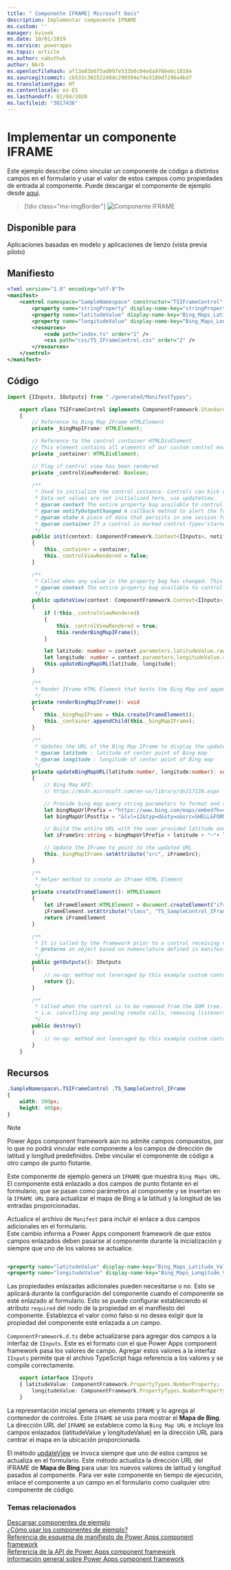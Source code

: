 ```yaml
---
title: " Componente IFRAME| Microsoft Docs"
description: Implementar componente IFRAME
ms.custom: ''
manager: kvivek
ms.date: 10/01/2019
ms.service: powerapps
ms.topic: article
ms.author: nabuthuk
author: Nkrb
ms.openlocfilehash: af13a83b675ad097e532b0c04eda9766e6c1818e
ms.sourcegitcommit: cb533c30252240dc298594e74e3189d7290a4bd7
ms.translationtype: HT
ms.contentlocale: es-ES
ms.lasthandoff: 02/04/2020
ms.locfileid: "3017436"
---
```

# <a name="implementing-a-iframe-component"></a>Implementar un componente IFRAME

Este ejemplo describe cómo vincular un componente de código a distintos campos en el formulario y usar el valor de estos campos como propiedades de entrada al componente. Puede descargar el componente de ejemplo desde [aquí](https://github.com/microsoft/PowerApps-Samples/tree/master/component-framework/TS_IFrameControl).

> [!div class="mx-imgBorder"]
> ![Componente IFRAME](../media/iframe-control.png "Componente IFRAME")

## <a name="available-for"></a>Disponible para 

Aplicaciones basadas en modelo y aplicaciones de lienzo (vista previa piloto) 

## <a name="manifest"></a>Manifiesto

```XML
<?xml version="1.0" encoding="utf-8"?>
<manifest>
    <control namespace="SampleNamespace" constructor="TSIFrameControl" version="1.0.0" display-name-key="TS_IFrameControl_Display_Key" description-key="TS_IFrameControl_Desc_Key" control-type="standard">
        <property name="stringProperty" display-name-key="stringProperty_Display_Key" description-key="stringProperty_Desc_Key" of-type="SingleLine.Text" usage="bound" required="true" />
        <property name="latitudeValue" display-name-key="Bing_Maps_Latitude_Value" description-key="latitude" of-type="FP" usage="bound" required="true" />
        <property name="longitudeValue" display-name-key="Bing_Maps_Longitude_Value" description-key="longitude" of-type="FP" usage="bound" required="true" />
        <resources>
            <code path="index.ts" order="1" />
            <css path="css/TS_IFrameControl.css" order="2" />
        </resources>
    </control>
</manifest>
```

## <a name="code"></a>Código

```TypeScript
import {IInputs, IOutputs} from "./generated/ManifestTypes";

    export class TSIFrameControl implements ComponentFramework.StandardControl<IInputs, IOutputs> 
    {
        // Reference to Bing Map IFrame HTMLElement
        private _bingMapIFrame: HTMLElement;

        // Reference to the control container HTMLDivElement
        // This element contains all elements of our custom control example
        private _container: HTMLDivElement;

        // Flag if control view has been rendered
        private _controlViewRendered: Boolean;
        
        /**
         * Used to initialize the control instance. Controls can kick off remote server calls and other initialization actions here.
         * Data-set values are not initialized here, use updateView.
         * @param context The entire property bag available to control via Context Object; It contains values as set up by the customizer mapped to property names defined in the manifest, as well as utility functions.
         * @param notifyOutputChanged A callback method to alert the framework that the control has new outputs ready to be retrieved asynchronously.
         * @param state A piece of data that persists in one session for a single user. Can be set at any point in a controls life cycle by calling 'setControlState' in the Mode interface.
         * @param container If a control is marked control-type='starndard', it will receive an empty div element within which it can render its content.
         */
        public init(context: ComponentFramework.Context<IInputs>, notifyOutputChanged: () => void, state: ComponentFramework.Dictionary, container:HTMLDivElement)
        {
            this._container = container;
            this._controlViewRendered = false;
        }

        /**
         * Called when any value in the property bag has changed. This includes field values, data-sets, global values such as container height and width, offline status, control metadata values such as label, visible, etc.
         * @param context The entire property bag available to control via Context Object; It contains values as set up by the customizer mapped to names defined in the manifest, as well as utility functions
         */
        public updateView(context: ComponentFramework.Context<IInputs>)
        {
            if (!this._controlViewRendered)
            {
                this._controlViewRendered = true;
                this.renderBingMapIFrame();
            }

            let latitude: number = context.parameters.latitudeValue.raw!;
            let longitude: number = context.parameters.longitudeValue.raw!;
            this.updateBingMapURL(latitude, longitude);
        }

        /** 
         * Render IFrame HTML Element that hosts the Bing Map and appends the IFrame to the control container 
         */
        private renderBingMapIFrame(): void
        {
            this._bingMapIFrame = this.createIFrameElement();
            this._container.appendChild(this._bingMapIFrame);
        }

        /**
         * Updates the URL of the Bing Map IFrame to display the updated lat/long coordinates
         * @param latitude : latitude of center point of Bing map
         * @param longitude : longitude of center point of Bing map
         */
        private updateBingMapURL(latitude:number, longitude:number): void
        {
            // Bing Map API:
            // https://msdn.microsoft.com/en-us/library/dn217138.aspx

            // Provide bing map query string parameters to format and style map view
            let bingMapUrlPrefix = "https://www.bing.com/maps/embed?h=400&w=300&cp=";
            let bingMapUrlPostfix = "&lvl=12&typ=d&sty=o&src=SHELL&FORM=MBEDV8";

            // Build the entire URL with the user provided latitude and longitude
            let iFrameSrc:string = bingMapUrlPrefix + latitude + "~"+ longitude + bingMapUrlPostfix;

            // Update the IFrame to point to the updated URL
            this._bingMapIFrame.setAttribute("src", iFrameSrc);
        }

        /** 
         * Helper method to create an IFrame HTML Element
         */
        private createIFrameElement(): HTMLElement
        {
            let iFrameElement:HTMLElement = document.createElement("iframe")
            iFrameElement.setAttribute("class", "TS_SampleControl_IFrame");
            return iFrameElement
        }

        /** 
         * It is called by the framework prior to a control receiving new data. 
         * @returns an object based on nomenclature defined in manifest, expecting object[s] for property marked as “bound” or “output”
         */
        public getOutputs(): IOutputs
        {
            // no-op: method not leveraged by this example custom control
            return {};
        }

        /** 
         * Called when the control is to be removed from the DOM tree. Controls should use this call for cleanup.
         * i.e. cancelling any pending remote calls, removing listeners, etc.
         */
        public destroy()
        {
            // no-op: method not leveraged by this example custom control
        }
    }
```

## <a name="resources"></a>Recursos

```css
.SampleNamespace\.TSIFrameControl .TS_SampleControl_IFrame
{
    width: 300px;
    height: 400px;
}
```

> [!NOTE]
> Power Apps component framework aún no admite campos compuestos, por lo que no podrá vincular este componente a los campos de dirección de latitud y longitud predefinidos. Debe vincular el componente de código a otro campo de punto flotante.

Este componente de ejemplo genera un `IFRAME` que muestra `Bing Maps URL`. El componente está enlazado a dos campos de punto flotante en el formulario, que se pasan como parámetros al componente y se insertan en la `IFRAME URL` para actualizar el mapa de Bing a la latitud y la longitud de las entradas proporcionadas.  

Actualice el archivo de `Manifest` para incluir el enlace a dos campos adicionales en el formulario.  
Este cambio informa a Power Apps component framework de que estos campos enlazados deben pasarse al componente durante la inicialización y siempre que uno de los valores se actualice.
  
```xml

<property name="latitudeValue" display-name-key="Bing_Maps_Latitude_Value" description-key="latitude" of-type="FP" usage="bound" required="true" />  
<property name="longitudeValue" display-name-key="Bing_Maps_Longitude_Value" description-key="longitude" of-type="FP" usage="bound" required="true" />  
```

Las propiedades enlazadas adicionales pueden necesitarse o no. Esto se aplicará durante la configuración del componente cuando el componente se esté enlazado al formulario. Esto se puede configurar estableciendo el atributo `required` del nodo de la propiedad en el manifiesto del componente. Establezca el valor como falso si no desea exigir que la propiedad del componente esté enlazada a un campo. 
 
`ComponentFramework.d.ts` debe actualizarse para agregar dos campos a la interfaz de `IInputs`. Este es el formato con el que Power Apps component framework pasa los valores de campo. Agregar estos valores a la interfaz `IInputs` permite que el archivo TypeScript haga referencia a los valores y se compile correctamente.  

```TypeScript
    export interface IInputs 
    { latitudeValue: ComponentFramework.PropertyTypes.NumberProperty;  
        longitudeValue: ComponentFramework.PropertyTypes.NumberProperty;  
    }  
 ```

La representación inicial genera un elemento `IFRAME` y lo agrega al contenedor de controles. Este `IFRAME` se usa para mostrar el **Mapa de Bing**. La dirección URL del `IFRAME` se establece como la `Bing Map URL` e incluye los campos enlazados (latitudeValue y longitudeValue) en la dirección URL para centrar el mapa en la ubicación proporcionada. 

El método [updateView](../reference/control/updateview.md) se invoca siempre que uno de estos campos se actualiza en el formulario. Este método actualiza la dirección URL del IFRAME de **Mapa de Bing** para usar los nuevos valores de latitud y longitud pasados al componente. Para ver este componente en tiempo de ejecución, enlace el componente a un campo en el formulario como cualquier otro componente de código.

### <a name="related-topics"></a>Temas relacionados

[Descargar componentes de ejemplo](https://go.microsoft.com/fwlink/?linkid=2088525)<br/>
[¿Cómo usar los componentes de ejemplo?](../use-sample-components.md)<br/>
[Referencia de esquema de manifiesto de Power Apps component framework](../manifest-schema-reference/index.md)<br />
[Referencia de la API de Power Apps component framework](../reference/index.md)<br />
[Información general sobre Power Apps component framework](../overview.md)
